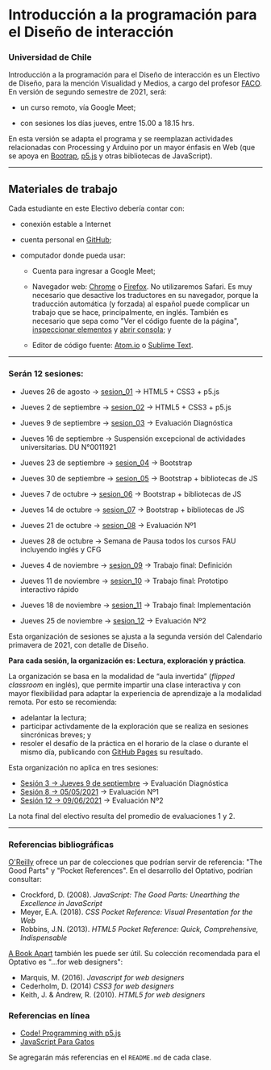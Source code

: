 # Introducción a la programación para el Diseño de interacción

### Universidad de Chile

Introducción a la programación para el Diseño de interacción es un Electivo de Diseño, para la mención Visualidad y Medios, a cargo del profesor [FACO](https://faco.cl/). En versión de segundo semestre de 2021, será: 

- un curso remoto, vía Google Meet;

- con sesiones los días jueves, entre 15.00 a 18.15 hrs. 

En esta versión se adapta el programa y se reemplazan actividades relacionadas con Processing y Arduino por un mayor énfasis en Web (que se apoya en [Bootrap](https://getbootstrap.com/), [p5.js](https://p5js.org/es) y otras bibliotecas de JavaScript).

- - - - - - - - - -

## Materiales de trabajo

Cada estudiante en este Electivo debería contar con:

- conexión estable a Internet

- cuenta personal en [GitHub](https://github.com/join);

- computador donde pueda usar:

  - Cuenta para ingresar a Google Meet;

  - Navegador web: [Chrome](https://www.google.com/intl/es-419/chrome/) o [Firefox](https://www.mozilla.org/es-CL/firefox/new/). No utilizaremos Safari. Es muy necesario que desactive los traductores en su navegador, porque la traducción automática (y forzada) al español puede complicar un trabajo que se hace, principalmente, en inglés. También es necesario que sepa como "Ver el código fuente de la página", [inspeccionar elementos](https://support.hostinger.es/es/articles/2333029-como-inspeccionar-los-elementos-del-sitio-web) y [abrir consola](https://transferwise.com/es/help/articles/2954851/como-abrir-la-consola-de-tu-navegador); y

  - Editor de código fuente: [Atom.io](https://atom.io/) o [Sublime Text](https://www.sublimetext.com/).

- - - - - - - - -

### Serán 12 sesiones:

- Jueves 26 de agosto → [sesion_01](https://github.com/profesorfaco/interaccion/tree/main/sesion_01) → HTML5 + CSS3 + p5.js

- Jueves 2 de septiembre → [sesion_02](https://github.com/profesorfaco/interaccion/tree/main/sesion_02) → HTML5 + CSS3 + p5.js

- Jueves 9 de septiembre → [sesion_03](https://github.com/profesorfaco/interaccion/tree/main/sesion_03) → Evaluación Diagnóstica

- Jueves 16 de septiembre → Suspensión excepcional de actividades universitarias. DU N°0011921

- Jueves 23 de septiembre → [sesion_04](https://github.com/profesorfaco/interaccion/tree/main/sesion_04) → Bootstrap

- Jueves 30 de septiembre → [sesion_05](https://github.com/profesorfaco/interaccion/tree/main/sesion_05) → Bootstrap + bibliotecas de JS 

- Jueves 7 de octubre → [sesion_06](https://github.com/profesorfaco/interaccion/tree/main/sesion_06) →  Bootstrap + bibliotecas de JS

- Jueves 14 de octubre → [sesion_07](https://github.com/profesorfaco/interaccion/tree/main/sesion_07) → Bootstrap + bibliotecas de JS

- Jueves 21 de octubre → [sesion_08](https://github.com/profesorfaco/interaccion/tree/main/sesion_08) → Evaluación Nº1

- Jueves 28 de octubre → Semana de Pausa todos los cursos FAU incluyendo inglés y CFG

- Jueves 4 de noviembre → [sesion_09](https://github.com/profesorfaco/interaccion/tree/main/sesion_09) → Trabajo final: Definición

- Jueves 11 de noviembre → [sesion_10](https://github.com/profesorfaco/interaccion/tree/main/sesion_10) → Trabajo final: Prototipo interactivo rápido 

- Jueves 18 de noviembre → [sesion_11](https://github.com/profesorfaco/interaccion/tree/main/sesion_11) → Trabajo final: Implementación 

- Jueves 25 de noviembre → [sesion_12](https://github.com/profesorfaco/interaccion/tree/main/sesion_12) → Evaluación Nº2   

Esta organización de sesiones se ajusta a la segunda versión del Calendario primavera de 2021, con detalle de Diseño. 

**Para cada sesión, la organización es: Lectura, exploración y práctica**. 

La organización se basa en la modalidad de “aula invertida” (*flipped classroom* en inglés), que permite impartir una clase interactiva y con mayor flexibilidad para adaptar la experiencia de aprendizaje a la modalidad remota. Por esto se recomienda:

- adelantar la lectura; 
- participar activdamente de la exploración que se realiza en sesiones sincrónicas breves; y 
- resoler el desafío de la práctica en el horario de la clase o durante el mismo día, publicando con [GitHub Pages](https://docs.github.com/es/github/working-with-github-pages/configuring-a-publishing-source-for-your-github-pages-site) su resultado.

Esta organización no aplica en tres sesiones:

- [Sesión 3 → Jueves 9 de septiembre](https://github.com/profesorfaco/interaccion/tree/main/sesion_1) → Evaluación Diagnóstica
- [Sesión 8 → 05/05/2021](https://github.com/profesorfaco/interaccion/tree/main/sesion_1) → Evaluación Nº1
- [Sesión 12 → 09/06/2021](hhttps://github.com/profesorfaco/interaccion/tree/main/sesion_1) → Evaluación Nº2

La nota final del electivo resulta del promedio de evaluaciones 1 y 2.

- - - - - - - 

### Referencias bibliográficas

[O'Reilly](http://shop.oreilly.com/) ofrece un par de colecciones que podrían servir de referencia: "The Good Parts" y "Pocket References". En el desarrollo del Optativo, podrían consultar: 

- Crockford, D. (2008). *JavaScript: The Good Parts: Unearthing the Excellence in JavaScript*
- Meyer, E.A. (2018). *CSS Pocket Reference: Visual Presentation for the Web*
- Robbins, J.N. (2013). *HTML5 Pocket Reference: Quick, Comprehensive, Indispensable*

[A Book Apart](https://abookapart.com/) también les puede ser útil. Su colección recomendada para el Optativo es "…for web designers":

- Marquis, M. (2016). *Javascript for web designers*
- Cederholm, D. (2014) *CSS3 for web designers*
- Keith, J. & Andrew, R. (2010). *HTML5 for web designers*

### Referencias en línea

- [Code! Programming with p5.js](https://youtube.com/playlist?list=PLRqwX-V7Uu6Zy51Q-x9tMWIv9cueOFTFA)
- [JavaScript Para Gatos](https://jsparagatos.com/)

Se agregarán más referencias en el `README.md` de cada clase.
